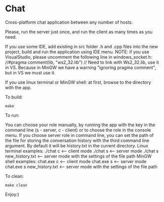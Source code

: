 # Chat
Cross-platform chat application between any number of hosts.

Please, run the server just once, and run the client as many times as you need.

If you use some IDE, add existing in src folder .h and .cpp files into the new project,
build and run the application using IDE menu.
NOTE: if you use VisualStudio, please uncomment the following line in windows_socket.h:
//#pragma comment(lib, "ws2_32.lib")  // Need to link with Ws2_32.lib, use it in VS.
Because in MinGW we have a warning "ignoring pragma comment", but in VS we must use it.

If you use linux terminal or MinGW shell:
at first, browse to the directory with the app.

To build:

	make
	
To run:

You can choose your role manually, by running the app with the key in the command line 
(s - server, c - client) or to choose the role in the console menu.
If you choose server role in command line, you can set the path of the file for 
storing the conversation history with the third command line argument. 
By default it will be history.txt in the current directory.
Linux terminal examples:
	./chat c                   <-- client mode
	./chat s                   <-- server mode
	./chat s new_history.txt   <-- server mode with the settings of the file path
MinGW shell examples:
	chat.exe c                   <-- client mode
	chat.exe s                   <-- server mode
	chat.exe s new_history.txt   <-- server mode with the settings of the file path

To clean:

	make clean
	
Enjoy:)
	